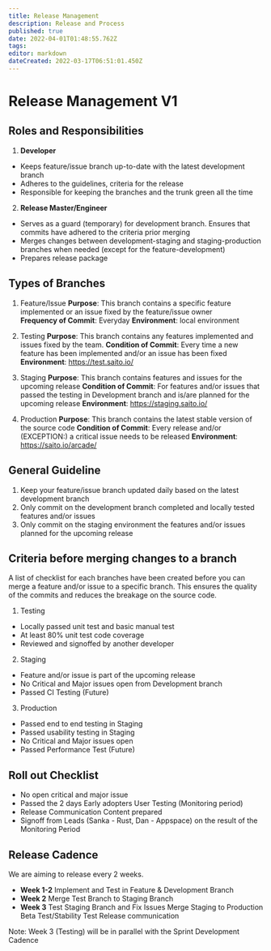 ```yaml
---
title: Release Management
description: Release and Process
published: true
date: 2022-04-01T01:48:55.762Z
tags: 
editor: markdown
dateCreated: 2022-03-17T06:51:01.450Z
---
```


# Release Management V1

## Roles and Responsibilities

1. **Developer**
- Keeps feature/issue branch up-to-date with the latest development branch
- Adheres to the guidelines, criteria for the release
- Responsible for keeping the branches and the trunk green all the time
2. **Release Master/Engineer**
- Serves as a guard (temporary) for development branch. Ensures that commits have adhered to the criteria prior merging
- Merges changes between development-staging and staging-production branches when needed (except for the feature-development)
- Prepares release package

## Types of Branches

1. Feature/Issue
**Purpose**: This branch contains a specific feature implemented or an issue fixed by the feature/issue owner  
**Frequency of Commit**: Everyday
**Environment**: local environment

1. Testing
**Purpose**: This branch contains any features implemented and issues fixed by the team. 
**Condition of Commit**: Every time a new feature has been implemented and/or an issue has been fixed 
**Environment**: https://test.saito.io/

1. Staging
**Purpose**: This branch contains features and issues for the upcoming release
**Condition of Commit**: For features and/or issues that passed the testing in Development branch and is/are planned for the upcoming release
**Environment**: https://staging.saito.io/

1. Production
**Purpose**: This branch contains the latest stable version of the source code
**Condition of Commit**: Every release and/or (EXCEPTION:) a critical issue needs to be released
**Environment**: https://saito.io/arcade/

## General Guideline

1. Keep your feature/issue branch updated daily based on the latest development branch
1. Only commit on the development branch completed and locally tested features and/or issues
1. Only commit on the staging environment the features and/or issues planned for the upcoming release

## Criteria before merging changes to a branch

A list of checklist for each branches have been created before you can merge a feature and/or issue to a specific branch. This ensures the quality of the commits and reduces the breakage on the source code.

1. Testing
- Locally passed unit test and basic manual test
- At least 80% unit test code coverage
- Reviewed and signoffed by another developer
2. Staging
- Feature and/or issue is part of the upcoming release
- No Critical and Major issues open from Development branch
- Passed CI Testing (Future)
3. Production
- Passed end to end testing in Staging
- Passed usability testing in Staging
- No Critical and Major issues open
- Passed Performance Test (Future)

## Roll out Checklist
- No open critical and major issue
- Passed the 2 days Early adopters User Testing (Monitoring period)
- Release Communication Content prepared
- Signoff from Leads (Sanka - Rust, Dan - Appspace) on the result of the Monitoring Period

## Release Cadence

We are aiming to release every 2 weeks.

- **Week 1-2**
Implement and Test in Feature & Development Branch
- **Week 2** 
Merge Test Branch to Staging Branch
- **Week 3** 
	Test Staging Branch and Fix Issues
	Merge Staging to Production
  Beta Test/Stability Test
  Release communication

Note: Week 3 (Testing) will be in parallel with the Sprint Development Cadence
  

